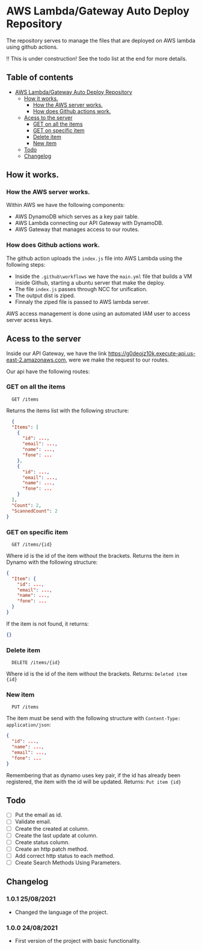 # AWS Lambda/Gateway Auto Deploy Repository
The repository serves to manage the files that are deployed on AWS lambda using github actions.
 
:bangbang: This is under construction! See the todo list at the end for more details.

## Table of contents

- [AWS Lambda/Gateway Auto Deploy Repository](#aws-lambda-gateway-auto-deploy-repository)
  * [How it works.](#how-it-works)
    + [How the AWS server works.](#how-the-aws-server-works)
    + [How does Github actions work.](#how-does-github-actions-work)
  * [Acess to the server](#acess-to-the-server)
    + [GET on all the items](#get-on-all-the-items)
    + [GET on specific item](#get-on-specific-item)
    + [Delete item](#delete-item)
    + [New item](#new-item)
  * [Todo](#todo)
  * [Changelog](#changelog)
 
## How it works.
 
### How the AWS server works.
Within AWS we have the following components:
- AWS DynamoDB which serves as a key pair table.
- AWS Lambda connecting our API Gateway with DynamoDB.
- AWS Gateway that manages access to our routes.
 
### How does Github actions work.
The github action uploads the `index.js` file into AWS Lambda using the following steps:
- Inside the `.github\workflows` we have the `main.yml` file that builds a VM inside Github, starting a ubuntu server that make the deploy.
- The file `index.js` passes through NCC for unification.
- The output dist is ziped.
- Finnaly the ziped file is passed to AWS lambda server.
 
AWS access management is done using an automated IAM user to access server acess keys.
 
## Acess to the server
Inside our API Gateway, we have the link https://g0deojz10k.execute-api.us-east-2.amazonaws.com, were we make the request to our routes.
 
Our api have the following routes:
 
### GET on all the items
 
```http
  GET /items
```
Returns the items list with the following structure:
```json
  {
  "Items": [
    {
      "id": ...,
      "email": ...,
      "name": ...,
      "fone": ...
    },
    {
      "id": ...,
      "email": ...,
      "name": ...,
      "fone": ...
    }
  ],
  "Count": 2,
  "ScannedCount": 2
}
```
 
### GET on specific item
 
```http
  GET /items/{id}
```
Where id is the id of the item without the brackets.
Returns the item in Dynamo with the following structure:
```json
{
  "Item": {
    "id": ...,
    "email": ...,
    "name": ...,
    "fone": ...
  }
}
```
 
If the item is not found, it returns:
```json
{}
```

### Delete item

```http
  DELETE /items/{id}
```
Where id is the id of the item without the brackets.
Returns:
`Deleted item {id}`
 
### New item
 
```http
  PUT /items
```
 
The item must be send with the following structure with `Content-Type: application/json`:
 
```json
{
  "id": ...,
  "name": ...,
  "email": ...,
  "fone": ...
}
```
 
Remembering that as dynamo uses key pair, if the id has already been registered, the item with the id will be updated.
Returns:
`Put item {id}`
 
## Todo
 
- [ ]  Put the email as id.
- [ ]  Validate email.
- [ ]  Create the created at column.
- [ ]  Create the last update at column.
- [ ]  Create status column.
- [ ]  Create an http patch method.
- [ ]  Add correct http status to each method.
- [ ]  Create Search Methods Using Parameters.

## Changelog
### 1.0.1 25/08/2021
- Changed the language of the project.
### 1.0.0 24/08/2021
- First version of the project with basic functionality.